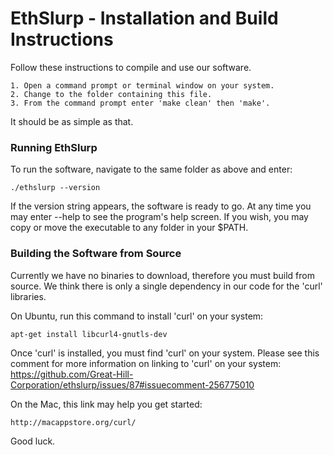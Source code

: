 # EthSlurp - Installation and Build Instructions

Follow these instructions to compile and use our software.

    1. Open a command prompt or terminal window on your system.
    2. Change to the folder containing this file.
    3. From the command prompt enter 'make clean' then 'make'.

It should be as simple as that.

### Running EthSlurp

To run the software, navigate to the same folder as above and enter:

    ./ethslurp --version

If the version string appears, the software is ready to go. At any time you may enter --help to see the program's help
screen. If you wish, you may copy or move the executable to any folder in your $PATH.

### Building the Software from Source

Currently we have no binaries to download, therefore you must build from source. We think there is only a single dependency in our code for the 'curl' libraries.

On Ubuntu, run this command to install 'curl' on your system:

    apt-get install libcurl4-gnutls-dev

Once 'curl' is installed, you must find 'curl' on your system. Please see this comment for more information on linking to 'curl' on your system: https://github.com/Great-Hill-Corporation/ethslurp/issues/87#issuecomment-256775010

On the Mac, this link may help you get started:

    http://macappstore.org/curl/

Good luck.
